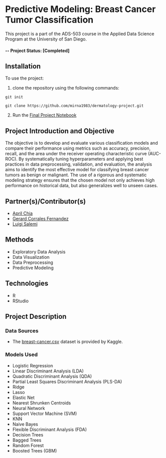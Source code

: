 # Predictive Modeling: Breast Cancer Tumor Classification
This project is a part of the ADS-503 course in the Applied Data Science Program at the University of San Diego.

#### -- Project Status: [Completed]

## Installation
To use the project:
1. clone the repository using the following commands:
```
git init
```
```
git clone https://github.com/mirna1983/dermatology-project.git
```
2. Run the [Final Project Notebook]()

## Project Introduction and Objective
The objective is to develop and evaluate various classification models and compare their performance using metrics such as accuracy, precision, recall, and the area under the receiver operating characteristic curve (AUC-ROC). By systematically tuning hyperparameters and applying best practices in data preprocessing, validation, and evaluation, the analysis aims to identify the most effective model for classifying breast cancer tumors as benign or malignant. The use of a rigorous and systematic modeling strategy ensures that the chosen model not only achieves high performance on historical data, but also generalizes well to unseen cases.

## Partner(s)/Contributor(s)
* [April Chia](https://github.com/aprilchia)
* [Gerard Corrales Fernandez](https://github.com/gerardcf1)
* [Luigi Salemi](https://github.com/Luigi-Salemi)

## Methods
* Exploratory Data Analysis
* Data Visualization
* Data Preprocessing
* Predictive Modeling

## Technologies
* R
* RStudio

## Project Description
### Data Sources
* The [breast-cancer.csv](https://www.kaggle.com/datasets/yasserh/breast-cancer-dataset?select=breast-cancer.csv) dataset is provided by Kaggle.
### Models Used
* Logistic Regression
* Linear Discriminant Analysis (LDA)
* Quadratic Discriminant Analysis (QDA)
* Partial Least Squares Discriminant Analysis (PLS-DA)
* Ridge
* Lasso
* Elastic Net
* Nearest Shrunken Centroids 
* Neural Network
* Support Vector Machine (SVM)
* KNN
* Naive Bayes
* Flexible Discriminant Analysis (FDA)
* Decision Trees
* Bagged Trees
* Random Forest
* Boosted Trees (GBM)
